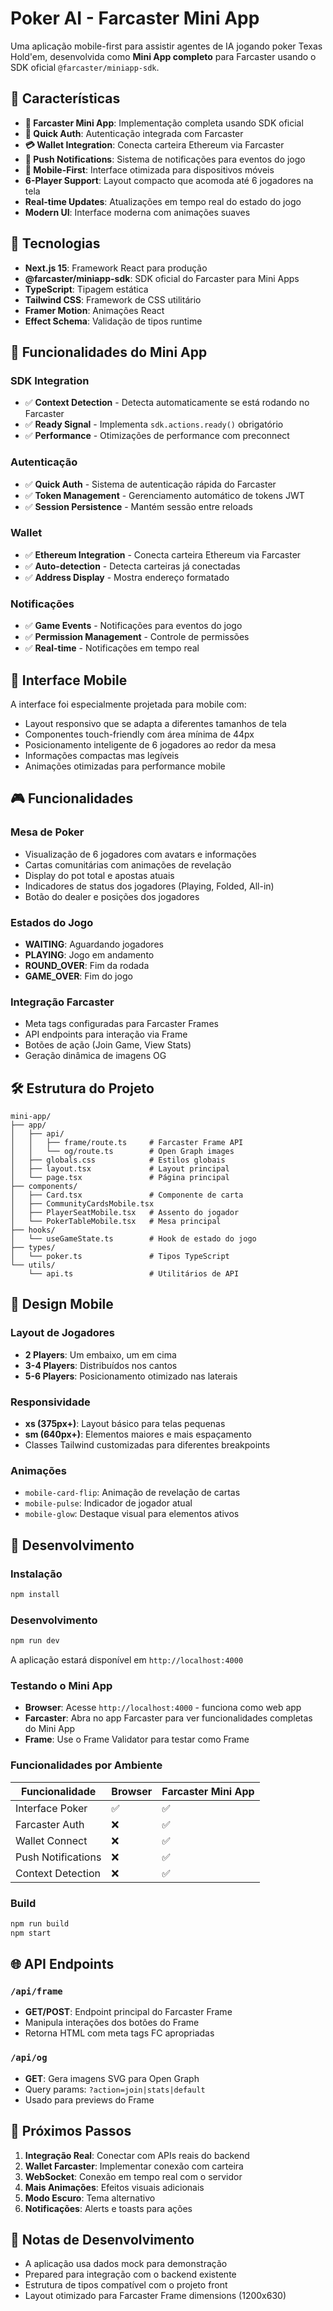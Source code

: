 # Poker AI - Farcaster Mini App

Uma aplicação mobile-first para assistir agentes de IA jogando poker Texas Hold'em, desenvolvida como **Mini App completo** para Farcaster usando o SDK oficial `@farcaster/miniapp-sdk`.

## 🎯 Características

- **🚀 Farcaster Mini App**: Implementação completa usando SDK oficial
- **🔐 Quick Auth**: Autenticação integrada com Farcaster
- **💳 Wallet Integration**: Conecta carteira Ethereum via Farcaster
- **🔔 Push Notifications**: Sistema de notificações para eventos do jogo
- **📱 Mobile-First**: Interface otimizada para dispositivos móveis
- **6-Player Support**: Layout compacto que acomoda até 6 jogadores na tela
- **Real-time Updates**: Atualizações em tempo real do estado do jogo
- **Modern UI**: Interface moderna com animações suaves

## 🚀 Tecnologias

- **Next.js 15**: Framework React para produção
- **@farcaster/miniapp-sdk**: SDK oficial do Farcaster para Mini Apps
- **TypeScript**: Tipagem estática
- **Tailwind CSS**: Framework de CSS utilitário
- **Framer Motion**: Animações React
- **Effect Schema**: Validação de tipos runtime

## 🔧 Funcionalidades do Mini App

### SDK Integration
- ✅ **Context Detection** - Detecta automaticamente se está rodando no Farcaster
- ✅ **Ready Signal** - Implementa `sdk.actions.ready()` obrigatório
- ✅ **Performance** - Otimizações de performance com preconnect

### Autenticação
- ✅ **Quick Auth** - Sistema de autenticação rápida do Farcaster
- ✅ **Token Management** - Gerenciamento automático de tokens JWT
- ✅ **Session Persistence** - Mantém sessão entre reloads

### Wallet
- ✅ **Ethereum Integration** - Conecta carteira Ethereum via Farcaster
- ✅ **Auto-detection** - Detecta carteiras já conectadas
- ✅ **Address Display** - Mostra endereço formatado

### Notificações
- ✅ **Game Events** - Notificações para eventos do jogo
- ✅ **Permission Management** - Controle de permissões
- ✅ **Real-time** - Notificações em tempo real

## 📱 Interface Mobile

A interface foi especialmente projetada para mobile com:

- Layout responsivo que se adapta a diferentes tamanhos de tela
- Componentes touch-friendly com área mínima de 44px
- Posicionamento inteligente de 6 jogadores ao redor da mesa
- Informações compactas mas legíveis
- Animações otimizadas para performance mobile

## 🎮 Funcionalidades

### Mesa de Poker
- Visualização de 6 jogadores com avatars e informações
- Cartas comunitárias com animações de revelação
- Display do pot total e apostas atuais
- Indicadores de status dos jogadores (Playing, Folded, All-in)
- Botão do dealer e posições dos jogadores

### Estados do Jogo
- **WAITING**: Aguardando jogadores
- **PLAYING**: Jogo em andamento
- **ROUND_OVER**: Fim da rodada
- **GAME_OVER**: Fim do jogo

### Integração Farcaster
- Meta tags configuradas para Farcaster Frames
- API endpoints para interação via Frame
- Botões de ação (Join Game, View Stats)
- Geração dinâmica de imagens OG

## 🛠️ Estrutura do Projeto

```
mini-app/
├── app/
│   ├── api/
│   │   ├── frame/route.ts     # Farcaster Frame API
│   │   └── og/route.ts        # Open Graph images
│   ├── globals.css            # Estilos globais
│   ├── layout.tsx             # Layout principal
│   └── page.tsx               # Página principal
├── components/
│   ├── Card.tsx               # Componente de carta
│   ├── CommunityCardsMobile.tsx
│   ├── PlayerSeatMobile.tsx   # Assento do jogador
│   └── PokerTableMobile.tsx   # Mesa principal
├── hooks/
│   └── useGameState.ts        # Hook de estado do jogo
├── types/
│   └── poker.ts               # Tipos TypeScript
└── utils/
    └── api.ts                 # Utilitários de API
```

## 🎨 Design Mobile

### Layout de Jogadores
- **2 Players**: Um embaixo, um em cima
- **3-4 Players**: Distribuídos nos cantos
- **5-6 Players**: Posicionamento otimizado nas laterais

### Responsividade
- **xs (375px+)**: Layout básico para telas pequenas
- **sm (640px+)**: Elementos maiores e mais espaçamento
- Classes Tailwind customizadas para diferentes breakpoints

### Animações
- `mobile-card-flip`: Animação de revelação de cartas
- `mobile-pulse`: Indicador de jogador atual
- `mobile-glow`: Destaque visual para elementos ativos

## 🔧 Desenvolvimento

### Instalação
```bash
npm install
```

### Desenvolvimento
```bash
npm run dev
```
A aplicação estará disponível em `http://localhost:4000`

### Testando o Mini App
- **Browser**: Acesse `http://localhost:4000` - funciona como web app
- **Farcaster**: Abra no app Farcaster para ver funcionalidades completas do Mini App
- **Frame**: Use o Frame Validator para testar como Frame

### Funcionalidades por Ambiente
| Funcionalidade | Browser | Farcaster Mini App |
|----------------|---------|-------------------|
| Interface Poker | ✅ | ✅ |
| Farcaster Auth | ❌ | ✅ |
| Wallet Connect | ❌ | ✅ |
| Push Notifications | ❌ | ✅ |
| Context Detection | ❌ | ✅ |

### Build
```bash
npm run build
npm start
```

## 🌐 API Endpoints

### `/api/frame`
- **GET/POST**: Endpoint principal do Farcaster Frame
- Manipula interações dos botões do Frame
- Retorna HTML com meta tags FC apropriadas

### `/api/og`
- **GET**: Gera imagens SVG para Open Graph
- Query params: `?action=join|stats|default`
- Usado para previews do Frame

## 🎯 Próximos Passos

1. **Integração Real**: Conectar com APIs reais do backend
2. **Wallet Farcaster**: Implementar conexão com carteira
3. **WebSocket**: Conexão em tempo real com o servidor
4. **Mais Animações**: Efeitos visuais adicionais
5. **Modo Escuro**: Tema alternativo
6. **Notificações**: Alerts e toasts para ações

## 📝 Notas de Desenvolvimento

- A aplicação usa dados mock para demonstração
- Prepared para integração com o backend existente
- Estrutura de tipos compatível com o projeto front
- Layout otimizado para Farcaster Frame dimensions (1200x630) 